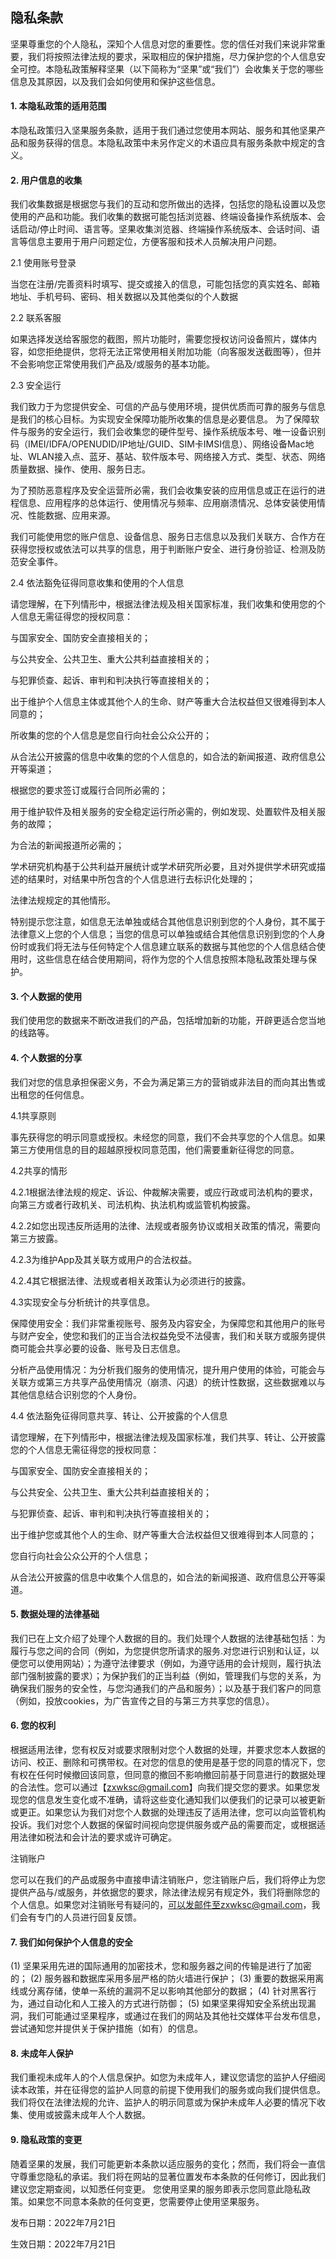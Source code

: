 ## 隐私条款

坚果尊重您的个人隐私，深知个人信息对您的重要性。您的信任对我们来说非常重要，我们将按照法律法规的要求，采取相应的保护措施，尽力保护您的个人信息安全可控。本隐私政策解释坚果（以下简称为“坚果”或“我们”）会收集关于您的哪些信息及其原因，以及我们会如何使用和保护这些信息。

#### 1. 本隐私政策的适用范围

本隐私政策归入坚果服务条款，适用于我们通过您使用本网站、服务和其他坚果产品和服务获得的信息。本隐私政策中未另作定义的术语应具有服务条款中规定的含义。

#### 2. 用户信息的收集

我们收集数据是根据您与我们的互动和您所做出的选择，包括您的隐私设置以及您使用的产品和功能。我们收集的数据可能包括浏览器、终端设备操作系统版本、会话启动/停止时间、语言等。坚果收集浏览器、终端操作系统版本、会话时间、语言等信息主要用于用户问题定位，方便客服和技术人员解决用户问题。

2.1 使用账号登录

当您在注册/完善资料时填写、提交或接入的信息，可能包括您的真实姓名、邮箱地址、手机号码、密码、相关数据以及其他类似的个人数据

2.2 联系客服

如果选择发送给客服您的截图，照片功能时，需要您授权访问设备照片，媒体内容，如您拒绝提供，您将无法正常使用相关附加功能（向客服发送截图等），但并不会影响您正常使用我们产品及/或服务的基本功能。

2.3 安全运行

我们致力于为您提供安全、可信的产品与使用环境，提供优质而可靠的服务与信息是我们的核心目标。为实现安全保障功能所收集的信息是必要信息。
为了保障软件与服务的安全运行，我们会收集您的硬件型号、操作系统版本号、唯一设备识别码（IMEI/IDFA/OPENUDID/IP地址/GUID、SIM卡IMSI信息）、网络设备Mac地址、WLAN接入点、蓝牙、基站、软件版本号、网络接入方式、类型、状态、网络质量数据、操作、使用、服务日志。

为了预防恶意程序及安全运营所必需，我们会收集安装的应用信息或正在运行的进程信息、应用程序的总体运行、使用情况与频率、应用崩溃情况、总体安装使用情况、性能数据、应用来源。

我们可能使用您的账户信息、设备信息、服务日志信息以及我们关联方、合作方在获得您授权或依法可以共享的信息，用于判断账户安全、进行身份验证、检测及防范安全事件。

2.4 依法豁免征得同意收集和使用的个人信息

请您理解，在下列情形中，根据法律法规及相关国家标准，我们收集和使用您的个人信息无需征得您的授权同意：

与国家安全、国防安全直接相关的；

与公共安全、公共卫生、重大公共利益直接相关的；

与犯罪侦查、起诉、审判和判决执行等直接相关的；

出于维护个人信息主体或其他个人的生命、财产等重大合法权益但又很难得到本人同意的；

所收集的您的个人信息是您自行向社会公众公开的；

从合法公开披露的信息中收集的您的个人信息的，如合法的新闻报道、政府信息公开等渠道；

根据您的要求签订或履行合同所必需的；

用于维护软件及相关服务的安全稳定运行所必需的，例如发现、处置软件及相关服务的故障；

为合法的新闻报道所必需的；

学术研究机构基于公共利益开展统计或学术研究所必要，且对外提供学术研究或描述的结果时，对结果中所包含的个人信息进行去标识化处理的；

法律法规规定的其他情形。

特别提示您注意，如信息无法单独或结合其他信息识别到您的个人身份，其不属于法律意义上您的个人信息；当您的信息可以单独或结合其他信息识别到您的个人身份时或我们将无法与任何特定个人信息建立联系的数据与其他您的个人信息结合使用时，这些信息在结合使用期间，将作为您的个人信息按照本隐私政策处理与保护。

#### 3. 个人数据的使用

我们使用您的数据来不断改进我们的产品，包括增加新的功能，开辟更适合您当地的线路等。

#### 4. 个人数据的分享

我们对您的信息承担保密义务，不会为满足第三方的营销或非法目的而向其出售或出租您的任何信息。

4.1共享原则

事先获得您的明示同意或授权。未经您的同意，我们不会共享您的个人信息。如果第三方使用信息的目的超越原授权同意范围，他们需要重新征得您的同意。

4.2共享的情形

4.2.1根据法律法规的规定、诉讼、仲裁解决需要，或应行政或司法机构的要求，向第三方或者行政机关、司法机构、执法机构或监管机构披露。

4.2.2如您出现违反所适用的法律、法规或者服务协议或相关政策的情况，需要向第三方披露。

4.2.3为维护App及其关联方或用户的合法权益。

4.2.4其它根据法律、法规或者相关政策认为必须进行的披露。

4.3实现安全与分析统计的共享信息。

保障使用安全：我们非常重视账号、服务及内容安全，为保障您和其他用户的账号与财产安全，使您和我们的正当合法权益免受不法侵害，我们和关联方或服务提供商可能会共享必要的设备、账号及日志信息。

分析产品使用情况：为分析我们服务的使用情况，提升用户使用的体验，可能会与关联方或第三方共享产品使用情况（崩溃、闪退）的统计性数据，这些数据难以与其他信息结合识别您的个人身份。

4.4 依法豁免征得同意共享、转让、公开披露的个人信息

请您理解，在下列情形中，根据法律法规及国家标准，我们共享、转让、公开披露您的个人信息无需征得您的授权同意：

与国家安全、国防安全直接相关的；

与公共安全、公共卫生、重大公共利益直接相关的；

与犯罪侦查、起诉、审判和判决执行等直接相关的；

出于维护您或其他个人的生命、财产等重大合法权益但又很难得到本人同意的；

您自行向社会公众公开的个人信息；

从合法公开披露的信息中收集个人信息的，如合法的新闻报道、政府信息公开等渠道。

#### 5. 数据处理的法律基础

我们已在上文介绍了处理个人数据的目的。我们处理个人数据的法律基础包括：为履行与您之间的合同（例如，为您提供您所请求的服务.对您进行识别和认证，以便您可以使用网站）；为遵守法律要求（例如，为遵守适用的会计规则，履行执法部门强制披露的要求）；为保护我们的正当利益（例如，管理我们与您的关系，为确保我们服务的安全性，与您沟通我们的产品和服务）；以及基于我们客户的同意（例如，投放cookies，为广告宣传之目的与第三方共享您的信息）。

#### 6. 您的权利

根据适用法律，您有权反对或要求限制对您个人数据的处理，并要求您本人数据的访问、校正、删除和可携带权。在对您的信息的使用是基于您的同意的情况下，您有权在任何时候撤回该同意，但同意的撤回不影响撤回前基于同意进行的数据处理的合法性。您可以通过【zxwksc@gmail.com】向我们提交您的要求。如果您发现您的信息发生变化或不准确，请将这些变化通知我们以便我们的记录可以被更新或更正。如果您认为我们对您个人数据的处理违反了适用法律，您可以向监管机构投诉。我们对您个人数据的保留时间视向您提供服务或产品的需要而定，或根据适用法律如税法和会计法的要求或许可确定。

注销账户

您可以在我们的产品或服务中直接申请注销账户，您注销账户后，我们将停止为您提供产品与/或服务，并依据您的要求，除法律法规另有规定外，我们将删除您的个人信息。如果您对注销账号有疑问的，可以发邮件至zxwksc@gmail.com，我们会有专门的人员进行回复反馈。

#### 7. 我们如何保护个人信息的安全

(1) 坚果采用先进的国际通用的加密技术，您和服务器之间的传输是进行了加密的； (2) 服务器和数据库采用多层严格的防火墙进行保护； (3) 重要的数据采用离线或分离存储，使单一系统的漏洞不足以影响其他部分的数据； (4) 针对黑客行为，通过自动化和人工接入的方式进行防御； (5) 如果坚果得知安全系统出现漏洞，我们可能通过坚果程序，或通过在我们的网站及其他社交媒体平台发布信息，尝试通知您并提供关于保护措施（如有）的信息。

#### 8. 未成年人保护

我们重视未成年人的个人信息保护。如您为未成年人，建议您请您的监护人仔细阅读本政策，并在征得您的监护人同意的前提下使用我们的服务或向我们提供信息。我们将仅在法律法规的允许、监护人的明示同意或为保护未成年人必要的情况下收集、使用或披露未成年人个人数据。

#### 9. 隐私政策的变更

随着坚果的发展，我们可能更新本条款以适应服务的变化；然而，我们将会一直信守尊重您隐私的承诺。我们将在网站的显著位置发布本条款的任何修订，因此我们建议您定期查阅，以知悉任何变更。 您使用坚果的服务即表示您同意此隐私政策。如果您不同意本条款的任何变更，您需要停止使用坚果服务。


发布日期：2022年7月21日

生效日期：2022年7月21日
